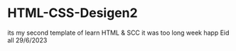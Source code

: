 # HTML-CSS-Desigen2
its my second template of learn HTML & SCC 
it was too long week 
happ Eid all 29/6/2023
